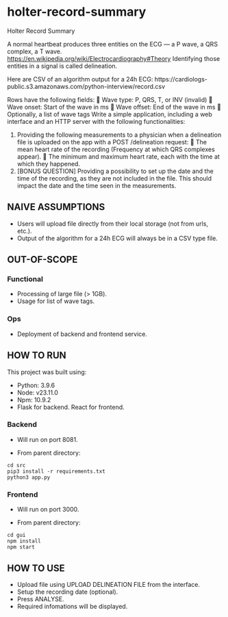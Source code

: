 # holter-record-summary

Holter Record Summary

A normal heartbeat produces three entities on the ECG — a P wave, a QRS complex, a T wave.
https://en.wikipedia.org/wiki/Electrocardiography#Theory
Identifying those entities in a signal is called delineation.

Here are CSV of an algorithm output for a 24h ECG: https://cardiologs-
public.s3.amazonaws.com/python-interview/record.csv

Rows have the following fields:
 Wave type: P, QRS, T, or INV (invalid)
 Wave onset: Start of the wave in ms
 Wave offset: End of the wave in ms
 Optionally, a list of wave tags
Write a simple application, including a web interface and an HTTP server with the following
functionalities:

1. Providing the following measurements to a physician when a delineation file is uploaded on the app
   with a POST /delineation request:
    The mean heart rate of the recording (Frequency at which QRS complexes appear).
    The minimum and maximum heart rate, each with the time at which they happened.
2. [BONUS QUESTION] Providing a possibility to set up the date and the time of the recording, as they
   are not included in the file. This should impact the date and the time seen in the measurements.


## NAIVE ASSUMPTIONS
- Users will upload file directly from their local storage (not from urls, etc.).
- Output of the algorithm for a 24h ECG will always be in a CSV type file.


## OUT-OF-SCOPE

### Functional
- Processing of large file (> 1GB).
- Usage for list of wave tags.
  
### Ops
- Deployment of backend and frontend service.


## HOW TO RUN

This project was built using:

- Python: 3.9.6
- Node: v23.11.0
- Npm: 10.9.2
- Flask for backend. React for frontend.

### Backend

- Will run on port 8081.

- From parent directory:

```
cd src
pip3 install -r requirements.txt
python3 app.py
```

### Frontend

- Will run on port 3000.

- From parent directory:

```
cd gui
npm install
npm start
```

## HOW TO USE

- Upload file using UPLOAD DELINEATION FILE from the interface.
- Setup the recording date (optional).
- Press ANALYSE.
- Required infomations will be displayed.
